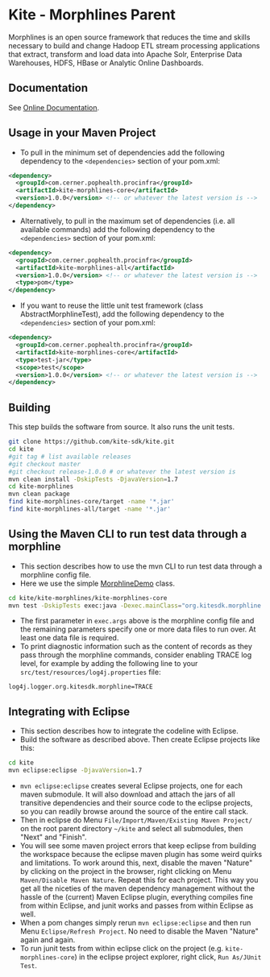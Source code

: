 # Kite - Morphlines Parent

Morphlines is an open source framework that reduces the time and skills necessary to build and
change Hadoop ETL stream processing applications that extract, transform and load data into Apache Solr, Enterprise Data Warehouses, HDFS, HBase or Analytic Online Dashboards.

## Documentation

See [Online Documentation](http://kitesdk.org/docs/current/kite-morphlines/index.html).

## Usage in your Maven Project 

* To pull in the minimum set of dependencies add the following dependency to the `<dependencies>` section of your pom.xml:

```xml
<dependency>
  <groupId>com.cerner.pophealth.procinfra</groupId>
  <artifactId>kite-morphlines-core</artifactId>
  <version>1.0.0</version> <!-- or whatever the latest version is -->
</dependency>
```

* Alternatively, to pull in the maximum set of dependencies (i.e. all available commands) add the following dependency to the `<dependencies>` section of your pom.xml:

```xml
<dependency>
  <groupId>com.cerner.pophealth.procinfra</groupId>
  <artifactId>kite-morphlines-all</artifactId>
  <version>1.0.0</version> <!-- or whatever the latest version is -->
  <type>pom</type>
</dependency>
```

* If you want to reuse the little unit test framework (class AbstractMorphlineTest), add the following dependency to the `<dependencies>` section of your pom.xml:

```xml
<dependency>
  <groupId>com.cerner.pophealth.procinfra</groupId>
  <artifactId>kite-morphlines-core</artifactId>
  <type>test-jar</type>
  <scope>test</scope>
  <version>1.0.0</version> <!-- or whatever the latest version is -->
</dependency>
```

## Building

This step builds the software from source. It also runs the unit tests.

```bash
git clone https://github.com/kite-sdk/kite.git
cd kite
#git tag # list available releases
#git checkout master
#git checkout release-1.0.0 # or whatever the latest version is
mvn clean install -DskipTests -DjavaVersion=1.7
cd kite-morphlines
mvn clean package
find kite-morphlines-core/target -name '*.jar'
find kite-morphlines-all/target -name '*.jar'
```

## Using the Maven CLI to run test data through a morphline

* This section describes how to use the mvn CLI to run test data through a morphline config file. 
* Here we use the simple [MorphlineDemo](https://github.com/kite-sdk/kite/blob/master/kite-morphlines/kite-morphlines-core/src/test/java/org/kitesdk/morphline/api/MorphlineDemo.java) class.

```bash
cd kite/kite-morphlines/kite-morphlines-core
mvn test -DskipTests exec:java -Dexec.mainClass="org.kitesdk.morphline.api.MorphlineDemo" -Dexec.args="src/test/resources/test-morphlines/addValues.conf src/test/resources/test-documents/email.txt" -Dexec.classpathScope=test
```

* The first parameter in `exec.args` above is the morphline config file and the remaining parameters specify one or more data files to run over. At least one data file is required.
* To print diagnostic information such as the content of records as they pass through the morphline commands, consider enabling TRACE log level, for example by adding the following line to your 
`src/test/resources/log4j.properties` file:

```
log4j.logger.org.kitesdk.morphline=TRACE
```

## Integrating with Eclipse

* This section describes how to integrate the codeline with Eclipse.
* Build the software as described above. Then create Eclipse projects like this:

```bash
cd kite
mvn eclipse:eclipse -DjavaVersion=1.7
```

* `mvn eclipse:eclipse` creates several Eclipse projects, one for each maven submodule.
It will also download and attach the jars of all transitive dependencies and their source code to the eclipse
projects, so you can readily browse around the source of the entire call stack.
* Then in eclipse do Menu `File/Import/Maven/Existing Maven Project/` on the root parent
directory `~/kite` and select all submodules, then "Next" and "Finish".
* You will see some maven project errors that keep eclipse from building the workspace because
the eclipse maven plugin has some weird quirks and limitations. To work around this, next, disable
the maven "Nature" by clicking on the project in the browser, right clicking on Menu
`Maven/Disable Maven Nature`. Repeat this for each project. This way you get all the niceties of the maven dependency management
without the hassle of the (current) Maven Eclipse plugin, everything compiles fine from within
Eclipse, and junit works and passes from within Eclipse as well.
* When a pom changes simply rerun `mvn eclipse:eclipse` and
then run Menu `Eclipse/Refresh Project`. No need to disable the Maven "Nature" again and again.
* To run junit tests from within eclipse click on the project (e.g. `kite-morphlines-core`)
in the eclipse project explorer, right click, `Run As/JUnit Test`.
